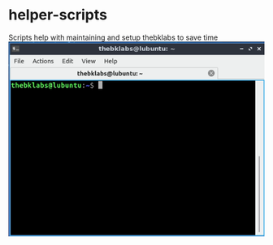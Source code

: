 # helper-scripts
Scripts help with maintaining and setup thebklabs to save time
![](thebklabs-helper.gif)
